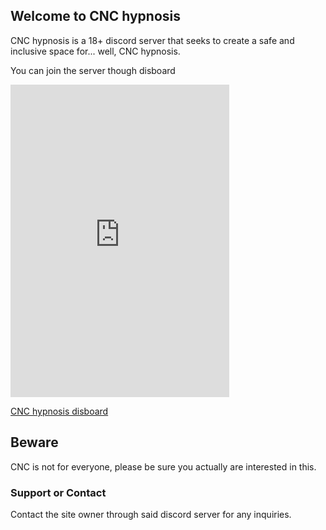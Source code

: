 ## Welcome to CNC hypnosis

CNC hypnosis is a 18+ discord server that seeks to create a safe and inclusive space for...
well, CNC hypnosis.

You can join the server though disboard

<iframe src="https://discord.com/widget?id=997558868202754109&theme=dark" width="350" height="500" allowtransparency="true" frameborder="0" sandbox="allow-popups allow-popups-to-escape-sandbox allow-same-origin allow-scripts"></iframe>

[CNC hypnosis disboard](https://disboard.org/server/997558868202754109)

## Beware ##

CNC is not for everyone, please be sure you actually are interested in this.

### Support or Contact

Contact the site owner through said discord server for any inquiries.
